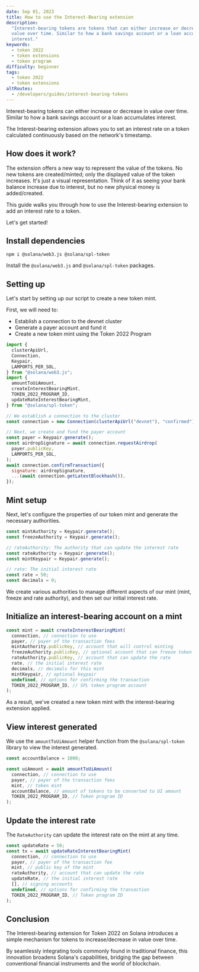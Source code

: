 ```yaml
---
date: Sep 01, 2023
title: How to use the Interest-Bearing extension
description:
  "Interest-bearing tokens are tokens that can either increase or decrease in
  value over time. Similar to how a bank savings account or a loan accumulates
  interest."
keywords:
  - token 2022
  - token extensions
  - token program
difficulty: beginner
tags:
  - token 2022
  - token extensions
altRoutes:
  - /developers/guides/interest-bearing-tokens
---
```


Interest-bearing tokens can either increase or decrease in value over time.
Similar to how a bank savings account or a loan accumulates interest.

The Interest-bearing extension allows you to set an interest rate on a token
calculated continuously based on the network's timestamp.

## How does it work?

The extension offers a new way to represent the value of the tokens. No new
tokens are created/minted; only the displayed value of the token increases. It's
just a visual representation. Think of it as seeing your bank balance increase
due to interest, but no new physical money is added/created.

This guide walks you through how to use the Interest-bearing extension to add an
interest rate to a token.

Let's get started!

## Install dependencies

```shell
npm i @solana/web3.js @solana/spl-token
```

Install the `@solana/web3.js` and `@solana/spl-token` packages.

## Setting up

Let's start by setting up our script to create a new token mint.

First, we will need to:

- Establish a connection to the devnet cluster
- Generate a payer account and fund it
- Create a new token mint using the Token 2022 Program

```javascript
import {
  clusterApiUrl,
  Connection,
  Keypair,
  LAMPORTS_PER_SOL,
} from "@solana/web3.js";
import {
  amountToUiAmount,
  createInterestBearingMint,
  TOKEN_2022_PROGRAM_ID,
  updateRateInterestBearingMint,
} from "@solana/spl-token";

// We establish a connection to the cluster
const connection = new Connection(clusterApiUrl("devnet"), "confirmed");

// Next, we create and fund the payer account
const payer = Keypair.generate();
const airdropSignature = await connection.requestAirdrop(
  payer.publicKey,
  LAMPORTS_PER_SOL,
);
await connection.confirmTransaction({
  signature: airdropSignature,
  ...(await connection.getLatestBlockhash()),
});
```

## Mint setup

Next, let's configure the properties of our token mint and generate the
necessary authorities.

```javascript
const mintAuthority = Keypair.generate();
const freezeAuthority = Keypair.generate();

// rateAuthority: The authority that can update the interest rate
const rateAuthority = Keypair.generate();
const mintKeypair = Keypair.generate();

// rate: The initial interest rate
const rate = 50;
const decimals = 0;
```

We create various authorities to manage different aspects of our mint (mint,
freeze and rate authority), and then set our initial interest rate.

## Initialize an interest-bearing account on a mint

```javascript
const mint = await createInterestBearingMint(
  connection, // connection to use
  payer, // payer of the transaction fees
  mintAuthority.publicKey, // account that will control minting
  freezeAuthority.publicKey, // optional account that can freeze token accounts
  rateAuthority.publicKey, // account that can update the rate
  rate, // the initial interest rate
  decimals, // decimals for this mint
  mintKeypair, // optional keypair
  undefined, // options for confirming the transaction
  TOKEN_2022_PROGRAM_ID, // SPL token program account
);
```

As a result, we've created a new token mint with the interest-bearing extension
applied.

## View interest generated

We use the `amountToUiAmount` helper function from the `@solana/spl-token`
library to view the interest generated.

```javascript
const accountBalance = 1000;

const uiAmount = await amountToUiAmount(
  connection, // connection to use
  payer, // payer of the transaction fees
  mint, // token mint
  accountBalance, // amount of tokens to be converted to UI amount
  TOKEN_2022_PROGRAM_ID, // Token program ID
);
```

## Update the interest rate

The `RateAuthority` can update the interest rate on the mint at any time.

```javascript
const updateRate = 50;
const tx = await updateRateInterestBearingMint(
  connection, // connection to use
  payer, // payer of the transaction fee
  mint, // public key of the mint
  rateAuthority, // account that can update the rate
  updateRate, // the initial interest rate
  [], // signing accounts
  undefined, // options for confirming the transaction
  TOKEN_2022_PROGRAM_ID, // Token program ID
);
```

## Conclusion

The Interest-bearing extension for Token 2022 on Solana introduces a simple
mechanism for tokens to increase/decrease in value over time.

By seamlessly integrating tools commonly found in traditional finance, this
innovation broadens Solana's capabilities, bridging the gap between conventional
financial instruments and the world of blockchain.
